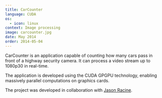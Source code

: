```yaml
---
title: CarCounter
language: CUDA
os:
  - icon: linux
context: Image processing
image: carcounter.jpg
date: May 2014
order: 2014-05-04
---
```


CarCounter is an application capable of counting how many cars pass in front of a highway security camera. It can process a video stream up to 1080p30 in real-time.

The application is developed using the CUDA GPGPU technology, enabling massively parallel computations on graphics cards.

The project was developed in collaboration with [Jason Racine](http://www.jason-racine.com/).